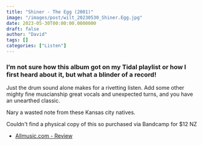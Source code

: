 ```yaml
---
title: "Shiner - The Egg (2001)"
image: "/images/post/wilt_20230530_Shiner.Egg.jpg"
date: 2023-05-30T00:00:00.0000000
draft: false
author: "David"
tags: []
categories: ["Listen"]
---
```

### I’m not sure how this album got on my Tidal playlist or how I first heard about it, but what a blinder of a record! 

 Just the drum sound alone makes for a rivetting listen. Add some other mighty fine muscianship great vocals and unexpected turns, and you have an unearthed classic. 

 Nary a wasted note from these Kansas city natives.

 Couldn't find a physical copy of this so purchased via Bandcamp for $12 NZ

-  [Allmusic.com - Review](https://www.allmusic.com/album/the-egg-mw0000017163)